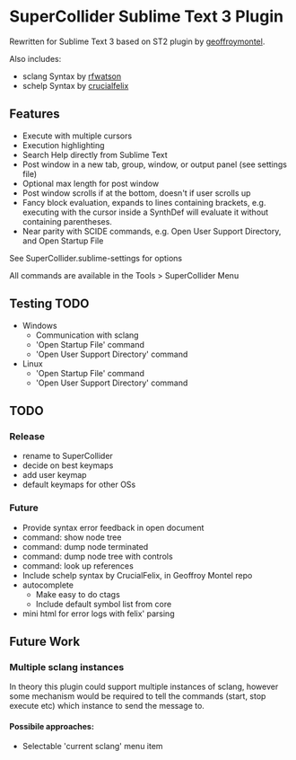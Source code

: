 # SuperCollider Sublime Text 3 Plugin

Rewritten for Sublime Text 3 based on ST2 plugin by [geoffroymontel](https://github.com/geoffroymontel/supercollider-package-for-sublime-text).

Also includes:
- sclang Syntax by [rfwatson](https://github.com/rfwatson/supercollider-tmbundle)
- schelp Syntax by [crucialfelix](https://github.com/crucialfelix)

## Features

- Execute with multiple cursors
- Execution highlighting
- Search Help directly from Sublime Text
- Post window in a new tab, group, window, or output panel (see settings file)
- Optional max length for post window
- Post window scrolls if at the bottom, doesn't if user scrolls up
- Fancy block evaluation, expands to lines containing brackets, e.g. executing with the cursor inside a SynthDef will evaluate it without containing parentheses.
- Near parity with SCIDE commands, e.g. Open User Support Directory, and Open Startup File

See SuperCollider.sublime-settings for options

All commands are available in the Tools > SuperCollider Menu

## Testing TODO

- Windows
    - Communication with sclang
    - 'Open Startup File' command
    - 'Open User Support Directory' command
- Linux
    - 'Open Startup File' command
    - 'Open User Support Directory' command

## TODO

### Release
- rename to SuperCollider
- decide on best keymaps
- add user keymap
- default keymaps for other OSs

### Future
- Provide syntax error feedback in open document
- command: show node tree
- command: dump node terminated
- command: dump node tree with controls
- command: look up references
- Include schelp syntax by CrucialFelix, in Geoffroy Montel repo
- autocomplete
    - Make easy to do ctags
    - Include default symbol list from core
- mini html for error logs with felix' parsing

## Future Work

### Multiple sclang instances

In theory this plugin could support multiple instances of sclang, however some
mechanism would be required to tell the commands (start, stop execute etc) which
instance to send the message to.

#### Possibile approaches:

- Selectable 'current sclang' menu item

